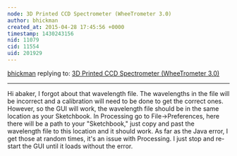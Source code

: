 ```yaml
---
node: 3D Printed CCD Spectrometer (WheeTrometer 3.0)
author: bhickman
created_at: 2015-04-28 17:45:56 +0000
timestamp: 1430243156
nid: 11079
cid: 11554
uid: 201929
---
```




[bhickman](../profile/bhickman) replying to: [3D Printed CCD Spectrometer (WheeTrometer 3.0)](../notes/bhickman/08-27-2014/3d-printed-ccd-spectrometer-wheetrometer-3-0)

----
Hi abaker, I forgot about that wavelength file. The wavelengths in the file will be incorrect and a calibration will need to be done to get the correct ones. However, so the GUI will work, the wavelength file should be in the same location as your Sketchbook. In Processing go to File->Preferences, here there will be a path to your "Sketchbook," just copy and past the wavelength file to this location and it should work. As far as the Java error, I get those at random times, it's an issue with Processing. I just stop and re-start the GUI until it loads without the error. 
